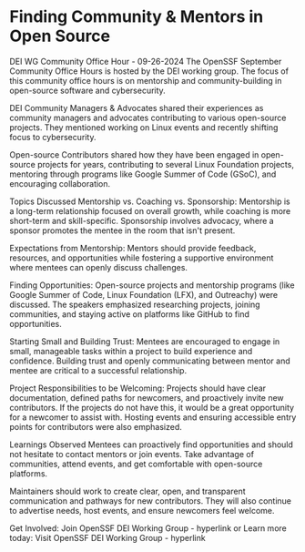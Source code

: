 # Finding Community & Mentors in Open Source
DEI WG Community Office Hour - 09-26-2024
The OpenSSF September Community Office Hours is hosted by the DEI working group. The focus of this community office hours is on mentorship and community-building in open-source software and cybersecurity.

DEI Community Managers & Advocates shared their experiences as community managers and advocates contributing to various open-source projects. They mentioned working on Linux events and recently shifting focus to cybersecurity.

Open-source Contributors shared how they have been engaged in open-source projects for years, contributing to several Linux Foundation projects, mentoring through programs like Google Summer of Code (GSoC), and encouraging collaboration.

Topics Discussed
Mentorship vs. Coaching vs. Sponsorship: Mentorship is a long-term relationship focused on overall growth, while coaching is more short-term and skill-specific. Sponsorship involves advocacy, where a sponsor promotes the mentee in the room that isn't present.

Expectations from Mentorship: Mentors should provide feedback, resources, and opportunities while fostering a supportive environment where mentees can openly discuss challenges.

Finding Opportunities: Open-source projects and mentorship programs (like Google Summer of Code, Linux Foundation (LFX), and Outreachy) were discussed. The speakers emphasized researching projects, joining communities, and staying active on platforms like GitHub to find opportunities.

Starting Small and Building Trust: Mentees are encouraged to engage in small, manageable tasks within a project to build experience and confidence. Building trust and openly communicating between mentor and mentee are critical to a successful relationship.

Project Responsibilities to be Welcoming: Projects should have clear documentation, defined paths for newcomers, and proactively invite new contributors. If the projects do not have this, it would be a great opportunity for a newcomer to assist with. Hosting events and ensuring accessible entry points for contributors were also emphasized.

Learnings Observed
Mentees can proactively find opportunities and should not hesitate to contact mentors or join events. Take advantage of communities, attend events, and get comfortable with open-source platforms.

Maintainers should work to create clear, open, and transparent communication and pathways for new contributors. They will also continue to advertise needs, host events, and ensure newcomers feel welcome.

Get Involved: Join OpenSSF DEI Working Group - hyperlink
or
Learn more today: Visit OpenSSF DEI Working Group - hyperlink
